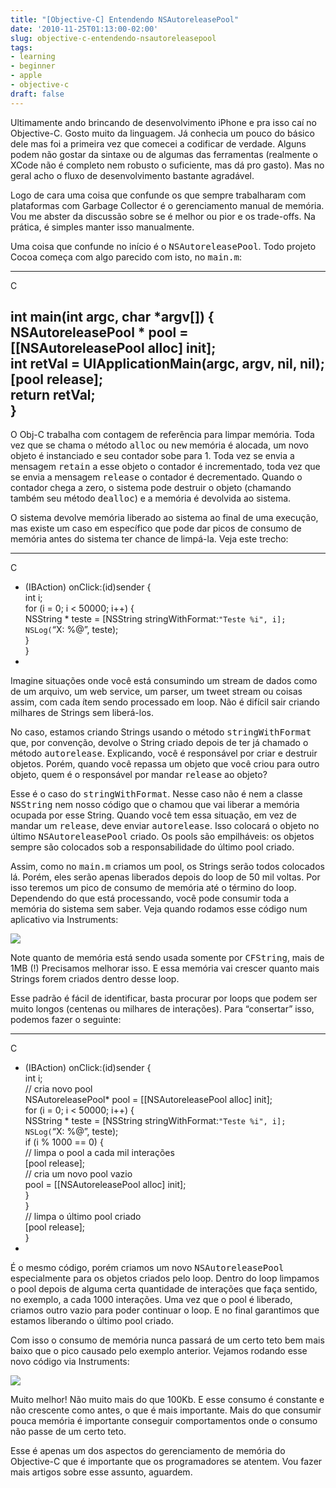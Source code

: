 ```yaml
---
title: "[Objective-C] Entendendo NSAutoreleasePool"
date: '2010-11-25T01:13:00-02:00'
slug: objective-c-entendendo-nsautoreleasepool
tags:
- learning
- beginner
- apple
- objective-c
draft: false
---
```


Ultimamente ando brincando de desenvolvimento iPhone e pra isso caí no Objective-C. Gosto muito da linguagem. Já conhecia um pouco do básico dele mas foi a primeira vez que comecei a codificar de verdade. Alguns podem não gostar da sintaxe ou de algumas das ferramentas (realmente o XCode não é completo nem robusto o suficiente, mas dá pro gasto). Mas no geral acho o fluxo de desenvolvimento bastante agradável.

Logo de cara uma coisa que confunde os que sempre trabalharam com plataformas com Garbage Collector é o gerenciamento manual de memória. Vou me abster da discussão sobre se é melhor ou pior e os trade-offs. Na prática, é simples manter isso manualmente.

Uma coisa que confunde no início é o <tt>NSAutoreleasePool</tt>. Todo projeto Cocoa começa com algo parecido com isto, no <tt>main.m</tt>:

* * *
C

int main(int argc, char \*argv[]) {   
 NSAutoreleasePool \* pool = [[NSAutoreleasePool alloc] init];  
 int retVal = UIApplicationMain(argc, argv, nil, nil);  
 [pool release];  
 return retVal;  
}  
-


O Obj-C trabalha com contagem de referência para limpar memória. Toda vez que se chama o método <tt>alloc</tt> ou <tt>new</tt> memória é alocada, um novo objeto é instanciado e seu contador sobe para 1. Toda vez se envia a mensagem <tt>retain</tt> a esse objeto o contador é incrementado, toda vez que se envia a mensagem <tt>release</tt> o contador é decrementado. Quando o contador chega a zero, o sistema pode destruir o objeto (chamando também seu método <tt>dealloc</tt>) e a memória é devolvida ao sistema.

O sistema devolve memória liberado ao sistema ao final de uma execução, mas existe um caso em específico que pode dar picos de consumo de memória antes do sistema ter chance de limpá-la. Veja este trecho:

* * *
C

- (IBAction) onClick:(id)sender {  
 int i;  
 for (i = 0; i \< 50000; i++) {  
 NSString \* teste = [NSString stringWithFormat:`"Teste %i", i];
      NSLog(`“X: %@”, teste);  
 }  
}  
-

Imagine situações onde você está consumindo um stream de dados como de um arquivo, um web service, um parser, um tweet stream ou coisas assim, com cada ítem sendo processado em loop. Não é difícil sair criando milhares de Strings sem liberá-los.

No caso, estamos criando Strings usando o método <tt>stringWithFormat</tt> que, por convenção, devolve o String criado depois de ter já chamado o método <tt>autorelease</tt>. Explicando, você é responsável por criar e destruir objetos. Porém, quando você repassa um objeto que você criou para outro objeto, quem é o responsável por mandar <tt>release</tt> ao objeto?

Esse é o caso do <tt>stringWithFormat</tt>. Nesse caso não é nem a classe <tt>NSString</tt> nem nosso código que o chamou que vai liberar a memória ocupada por esse String. Quando você tem essa situação, em vez de mandar um <tt>release</tt>, deve enviar <tt>autorelease</tt>. Isso colocará o objeto no último <tt>NSAutoreleasePool</tt> criado. Os pools são empilháveis: os objetos sempre são colocados sob a responsabilidade do último pool criado.

Assim, como no <tt>main.m</tt> criamos um pool, os Strings serão todos colocados lá. Porém, eles serão apenas liberados depois do loop de 50 mil voltas. Por isso teremos um pico de consumo de memória até o término do loop. Dependendo do que está processando, você pode consumir toda a memória do sistema sem saber. Veja quando rodamos esse código num aplicativo via Instruments:

![](http://s3.amazonaws.com/akitaonrails/assets/2010/11/25/Screen%20shot%202010-11-25%20at%201.03.24%20AM_original.png?1290654557)

Note quanto de memória está sendo usada somente por <tt>CFString</tt>, mais de 1MB (!) Precisamos melhorar isso. E essa memória vai crescer quanto mais Strings forem criados dentro desse loop.

Esse padrão é fácil de identificar, basta procurar por loops que podem ser muito longos (centenas ou milhares de interações). Para “consertar” isso, podemos fazer o seguinte:

* * *
C

- (IBAction) onClick:(id)sender {   
 int i;  
 // cria novo pool  
 NSAutoreleasePool\* pool = [[NSAutoreleasePool alloc] init];  
 for (i = 0; i \< 50000; i++) {  
 NSString \* teste = [NSString stringWithFormat:`"Teste %i", i];
        NSLog(`“X: %@”, teste);  
 if (i % 1000 == 0) {  
 // limpa o pool a cada mil interações  
 [pool release];  
 // cria um novo pool vazio  
 pool = [[NSAutoreleasePool alloc] init];  
 }  
 }  
 // limpa o último pool criado  
 [pool release];  
}  
-

É o mesmo código, porém criamos um novo <tt>NSAutoreleasePool</tt> especialmente para os objetos criados pelo loop. Dentro do loop limpamos o pool depois de alguma certa quantidade de interações que faça sentido, no exemplo, a cada 1000 interações. Uma vez que o pool é liberado, criamos outro vazio para poder continuar o loop. E no final garantimos que estamos liberando o último pool criado.

Com isso o consumo de memória nunca passará de um certo teto bem mais baixo que o pico causado pelo exemplo anterior. Vejamos rodando esse novo código via Instruments:

![](http://s3.amazonaws.com/akitaonrails/assets/2010/11/25/Screen%20shot%202010-11-25%20at%201.05.04%20AM_original.png?1290654550)

Muito melhor! Não muito mais do que 100Kb. E esse consumo é constante e não crescente como antes, o que é mais importante. Mais do que consumir pouca memória é importante conseguir comportamentos onde o consumo não passe de um certo teto.

Esse é apenas um dos aspectos do gerenciamento de memória do Objective-C que é importante que os programadores se atentem. Vou fazer mais artigos sobre esse assunto, aguardem.

